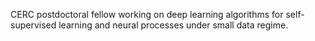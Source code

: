 CERC postdoctoral fellow working on deep learning algorithms for self-supervised learning and neural processes under small data regime.
 



